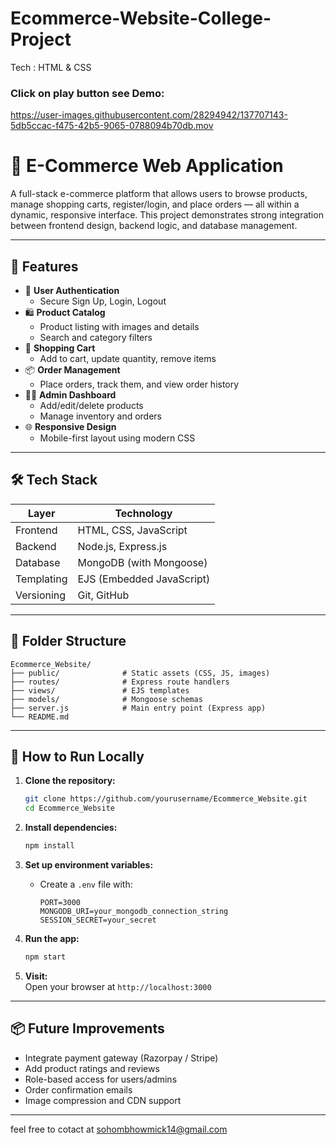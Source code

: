 # Ecommerce-Website-College-Project


Tech : HTML & CSS

### Click on play button see Demo:

https://user-images.githubusercontent.com/28294942/137707143-5db5ccac-f475-42b5-9065-0788094b70db.mov

# 🛒 E-Commerce Web Application

A full-stack e-commerce platform that allows users to browse products, manage shopping carts, register/login, and place orders — all within a dynamic, responsive interface. This project demonstrates strong integration between frontend design, backend logic, and database management.

---

## 🚀 Features

- 🔐 **User Authentication**
  - Secure Sign Up, Login, Logout
- 🛍️ **Product Catalog**
  - Product listing with images and details
  - Search and category filters
- 🛒 **Shopping Cart**
  - Add to cart, update quantity, remove items
- 📦 **Order Management**
  - Place orders, track them, and view order history
- 🧑‍💼 **Admin Dashboard**
  - Add/edit/delete products
  - Manage inventory and orders
- 🌐 **Responsive Design**
  - Mobile-first layout using modern CSS

---

## 🛠️ Tech Stack

| Layer       | Technology                    |
|-------------|-------------------------------|
| Frontend    | HTML, CSS, JavaScript         |
| Backend     | Node.js, Express.js           |
| Database    | MongoDB (with Mongoose)       |
| Templating  | EJS (Embedded JavaScript)     |
| Versioning  | Git, GitHub                   |

---

## 📁 Folder Structure

```
Ecommerce_Website/
├── public/              # Static assets (CSS, JS, images)
├── routes/              # Express route handlers
├── views/               # EJS templates
├── models/              # Mongoose schemas
├── server.js            # Main entry point (Express app)
└── README.md
```

---

## 🧪 How to Run Locally

1. **Clone the repository:**
   ```bash
   git clone https://github.com/yourusername/Ecommerce_Website.git
   cd Ecommerce_Website
   ```

2. **Install dependencies:**
   ```bash
   npm install
   ```

3. **Set up environment variables:**
   - Create a `.env` file with:
     ```
     PORT=3000
     MONGODB_URI=your_mongodb_connection_string
     SESSION_SECRET=your_secret
     ```

4. **Run the app:**
   ```bash
   npm start
   ```

5. **Visit:**  
   Open your browser at `http://localhost:3000`

---

## 📦 Future Improvements

- Integrate payment gateway (Razorpay / Stripe)
- Add product ratings and reviews
- Role-based access for users/admins
- Order confirmation emails
- Image compression and CDN support

---
feel free to cotact at sohombhowmick14@gmail.com
